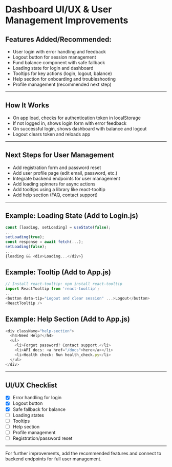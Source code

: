 # Dashboard UI/UX & User Management Improvements

## Features Added/Recommended:
- User login with error handling and feedback
- Logout button for session management
- Fund balance component with safe fallback
- Loading state for login and dashboard
- Tooltips for key actions (login, logout, balance)
- Help section for onboarding and troubleshooting
- Profile management (recommended next step)

---

## How It Works
- On app load, checks for authentication token in localStorage
- If not logged in, shows login form with error feedback
- On successful login, shows dashboard with balance and logout
- Logout clears token and reloads app

---

## Next Steps for User Management
- Add registration form and password reset
- Add user profile page (edit email, password, etc.)
- Integrate backend endpoints for user management
- Add loading spinners for async actions
- Add tooltips using a library like react-tooltip
- Add help section (FAQ, contact support)

---

## Example: Loading State (Add to Login.js)
```javascript
const [loading, setLoading] = useState(false);
...
setLoading(true);
const response = await fetch(...);
setLoading(false);
...
{loading && <div>Loading...</div>}
```

## Example: Tooltip (Add to App.js)
```javascript
// Install react-tooltip: npm install react-tooltip
import ReactTooltip from 'react-tooltip';
...
<button data-tip="Logout and clear session" ...>Logout</button>
<ReactTooltip />
```

## Example: Help Section (Add to App.js)
```javascript
<div className="help-section">
  <h4>Need Help?</h4>
  <ul>
    <li>Forgot password? Contact support.</li>
    <li>API docs: <a href="/docs">here</a></li>
    <li>Health check: Run health_check.py</li>
  </ul>
</div>
```

---

## UI/UX Checklist
- [x] Error handling for login
- [x] Logout button
- [x] Safe fallback for balance
- [ ] Loading states
- [ ] Tooltips
- [ ] Help section
- [ ] Profile management
- [ ] Registration/password reset

---

For further improvements, add the recommended features and connect to backend endpoints for full user management.
